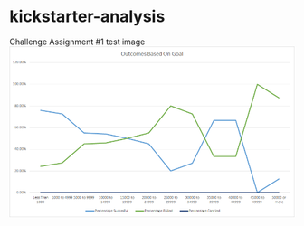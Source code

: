 # kickstarter-analysis
Challenge Assignment #1
test image
![This is a Test of Image](https://github.com/Jelsik/kickstarter-analysis/blob/main/Outcomes_vs_Goals.png)
